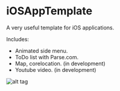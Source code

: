 iOSAppTemplate
==============

A very useful template for iOS applications.

Includes:
- Animated side menu.
- ToDo list with Parse.com.
- Map, corelocation. (in development)
- Youtube video. (in development)



![alt tag](http://www.colatusso.com.br/images/iOSAppTemplate.gif)

